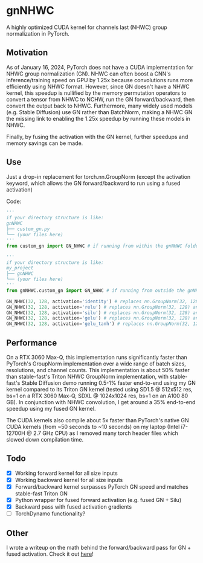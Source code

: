 # gnNHWC
A highly optimized CUDA kernel for channels last (NHWC) group normalization in PyTorch.

## Motivation
As of January 16, 2024, PyTorch does not have a CUDA implementation for NHWC group normalization (GN). NHWC can often boost a CNN's inference/training speed on GPU by 1.25x because convolutions runs more efficiently using NHWC format. However, since GN doesn't have a NHWC kernel, this speedup is nullified by the memory permutation operators to convert a tensor from NHWC to NCHW, run the GN forward/backward, then convert the output back to NHWC. Furthermore, many widely used models (e.g. Stable Diffusion) use GN rather than BatchNorm, making a NHWC GN the missing link to enabling the 1.25x speedup by running these models in NHWC. 

Finally, by fusing the activation with the GN kernel, further speedups and memory savings can be made.

## Use
Just a drop-in replacement for torch.nn.GroupNorm (except the activation keyword, which allows the GN forward/backward to run using a fused activation)

Code:
```python
'''
if your directory structure is like:
gnNHWC
├── custom_gn.py
└── (your files here)
'''
from custom_gn import GN_NHWC # if running from within the gnNHWC folder

'''
if your directory structure is like:
my_project
├── gnNHWC
└── (your files here)
'''
from gnNHWC.custom_gn import GN_NHWC # if running from outside the gnNHWC folder

GN_NHWC(32, 128, activation='identity') # replaces nn.GroupNorm(32, 128)
GN_NHWC(32, 128, activation='relu') # replaces nn.GroupNorm(32, 128) and nn.ReLU()
GN_NHWC(32, 128, activation='silu') # replaces nn.GroupNorm(32, 128) and nn.SiLU()
GN_NHWC(32, 128, activation='gelu') # replaces nn.GroupNorm(32, 128) and nn.GeLU()
GN_NHWC(32, 128, activation='gelu_tanh') # replaces nn.GroupNorm(32, 128) and nn.GeLU(approximate='tanh')
```

## Performance
On a RTX 3060 Max-Q, this implementation runs significantly faster than PyTorch's GroupNorm implementation over a wide range of batch sizes, resolutions, and channel counts. This implementation is about 50% faster than stable-fast's Triton NHWC GroupNorm implementation, with stable-fast's Stable Diffusion demo running 0.5-1% faster end-to-end using my GN kernel compared to its Triton GN kernel (tested using SD1.5 @ 512x512 res, bs=1 on a RTX 3060 Max-Q, SDXL @ 1024x1024 res, bs=1 on an A100 80 GB). In conjunction with NHWC convolution, I get around a 35% end-to-end speedup using my fused GN kernel.

The CUDA kernels also compile about 5x faster than PyTorch's native GN CUDA kernels (from ~50 seconds to ~10 seconds) on my laptop (Intel i7-12700H @ 2.7 GHz CPU) as I removed many torch header files which slowed down compilation time.

## Todo
- [x] Working forward kernel for all size inputs 
- [x] Working backward kernel for all size inputs 
- [x] Forward/backward kernel surpasses PyTorch GN speed and matches stable-fast Triton GN
- [X] Python wrapper for fused forward activation (e.g. fused GN + Silu)
- [x] Backward pass with fused activation gradients
- [ ] TorchDynamo functionality?

## Other
I wrote a writeup on the math behind the forward/backward pass for GN + fused activation. Check it out [here](https://drive.google.com/file/d/1c-FvwCT6FWw5eYI-MqyNc311mrnKV6un/view?usp=sharing)!
